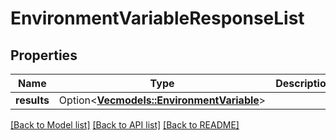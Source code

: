 # EnvironmentVariableResponseList

## Properties

Name | Type | Description | Notes
------------ | ------------- | ------------- | -------------
**results** | Option<[**Vec<models::EnvironmentVariable>**](EnvironmentVariable.md)> |  | [optional]

[[Back to Model list]](../README.md#documentation-for-models) [[Back to API list]](../README.md#documentation-for-api-endpoints) [[Back to README]](../README.md)



